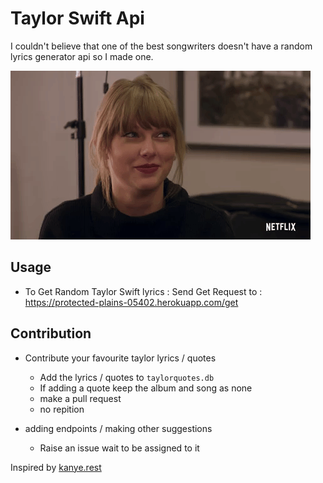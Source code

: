 # Taylor Swift Api

I couldn't believe that one of the best songwriters doesn't have a random lyrics generator api so I made one.

![](taylor.gif)

## Usage
* To Get Random Taylor Swift lyrics : Send Get Request to : https://protected-plains-05402.herokuapp.com/get

## Contribution

* Contribute your favourite taylor lyrics / quotes
  * Add the lyrics / quotes to `taylorquotes.db`
  * If adding a quote keep the album and song as none
  * make a pull request
  * no repition

* adding endpoints / making other suggestions
    * Raise an issue wait to be assigned to it

Inspired by  [kanye.rest](https://kanye.rest/)




